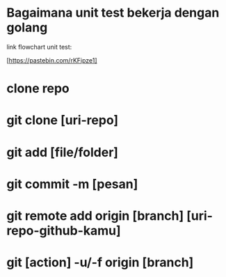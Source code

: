 
# Bagaimana unit test bekerja dengan golang

link flowchart unit test:

[https://pastebin.com/rKFipze1]

# clone repo

# git clone [uri-repo]
# git add [file/folder]
# git commit -m [pesan]
# git remote add origin [branch] [uri-repo-github-kamu]
# git [action] -u/-f origin [branch] 

